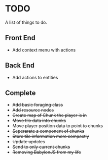 # TODO
A list of things to do.

## Front End
* Add context menu with actions

## Back End
* Add actions to entities

## Complete
* ~~Add basic foraging class~~
* ~~Add resource nodes~~
* ~~Create map of Chunk the player is in~~
* ~~Move tile data into chunks~~
* ~~Move player position data to point to chunks~~
* ~~Seperarate z component of chunks~~
* ~~Store tile information more compactly~~
* ~~Update updates~~
* ~~Send to only current chunks~~
* ~~Removing BabylonJS from my life~~

